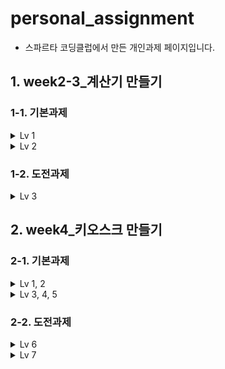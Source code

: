 # personal_assignment
  - 스파르타 코딩클럽에서 만든 개인과제 페이지입니다.

## 1. week2-3_계산기 만들기
### 1-1. 기본과제
<details>
<summary>Lv 1</summary>
  
  ### Lv 1. 클래스 없이 기본적인 연산을 수행할 수 있는 계산기 만들기
- **양의 정수(0 포함)를 입력받기**
- **사칙연산 기호(➕,➖,✖️,➗)를 입력받기**
- **위에서 입력받은 양의 정수 2개와 사칙연산 기호를 사용하여 연산을 진행한 후 결과값을 출력하기**
- **반복문을 사용하되, 반복의 종료를 알려주는 “exit” 문자열을 입력하기 전까지 무한으로 계산을 진행할 수 있도록 소스 코드를 수정하기**

  - 첫번째인지 여부를 확인하는 f변수, 두 정수 one과 two, 그리고 종료의 여부를 확인하는 ex변수를 먼저 선언 및 초기화
  - 무한반복을 위해 while(true)를 사용, 적절한 조건에서 종료하기 위해 while 앞에 A :를 지정
  - 먼저 f값(0으로 초기화된 값)이 1인지 0인지 판단하여 0인 처음엔 else if 문이 실행
양의 정수 두 개를 각각 한 줄로 입력받고 양의 값들이 음수인지 판별
  - 음수라면 잘못 입력되어 프로그램이 종료되고 첫번째가 종료되었다는 의미로 f에 1이 저장
  - 제대로 입력 받았다면 입력반은 정수 값들이 무엇인지 출력되고 연산자를 입력하라는 메시지가 출력   - 연산자 +,-,*,/ 넷 중에 맞는 값이 없다면 잘못 입력되었다는 예외처리 문구가 출력되며 f에 1이 저장
  -  답을 저장할 변수 result도 연산자를 받은 후에 0으로 초기화
  - 연산자가 제대로 작동할 경우 연산된 값은 result에 알맞게 저장되고 one (연산자) two = result 형태로 출력, 마지막 조건문까지 전부 돌아가면 마지막에 또 f에 1이 저장
  - 첫번째 코드가 종료되고 다시 첫번째 줄로 돌아왔을 때 if 문에 f는 1이므로 계산을 더 하겠냐는 문구와 exit를 입력하여 종료가 가능하다는 문구 생성 이 때 마지막 종료 조건에서 ex 값이 스캔되지 않은 상태에서 넘어가서 else가 작동되고 f가 다시 0으로 돌아가면서 1번으로 다시 되돌아가는 문제가 발생
  - 해결 방법은 ex로 nextLine을 스캔받기 전에 tmp 변수를 둬서 한 번 nextLine()을 먼저 구동해서 해결

- **자세한 코드 해설은 [계산기 만들기 (1)](https://velog.io/@wndid2008/TIL%EA%B3%84%EC%82%B0%EA%B8%B0-%EB%A7%8C%EB%93%A4%EA%B8%B0-1)에서도 확인할 수 있습니다.**
</details>

<details>
<summary>Lv 2</summary>  
  
### Lv 2. 클래스를 적용해 기본적인 연산을 수행할 수 있는 계산기 만들기
- **Lv 1에서 구현한 App 클래스의 main 메서드에 Calculator 클래스가 활용될 수 있도록 수정**
- **App 클래스의 main 메서드에서 Calculator 클래스의 연산 결과를 저장하고 있는 컬렉션 필드에 직접 접근하지 못하도록 수정 (캡슐화)**

  - CalculatorApp 에서 Parser 클래스의 메서드(매개변수) 호출
  - Parser에서 매개변수가 특정 패턴에서 벗어난다면 예외문구가 출력되고 아니라면 해당 변수의 자료형과 동일한 자료형으로 Calculator 클래스의 참조형 메서드를 이용하여 해당 값을 삽입
  - Parser 클래스에서 연산자에 따라 다른 결과를 switch case 문으로 작성하는데 이 때 Calculator 클래스의 참조형 메서드를 이용하여 연산자 클래스를 호출
  - 연산자 클래스는 추상화가 되어있는 상태이므로 모두 이름이 동일하지만 오버라이딩 되어 각기 다른 결괏값을 리턴
  - Parser 클래스에서 executeCalculator() 메서드로 Calculator 클래스의 calculate() 메서드를 호출
  - calculate() 메서드에서 추상클래스를 접근시키는데 이 때 setOperation 메서드에서 this.operation = operation; 이라는 구문으로 operation 인스턴스가 접근하는 것이 어떤 연산자 클래스인지 구분이 된 상태이므로 해당 연산자로 값이 계산되어 리턴
  - CalculatorApp 에서 최종 결과 출력

- **자세한 코드 해설은 [계산기 만들기 (2)](https://velog.io/@wndid2008/TIL-%EA%B3%84%EC%82%B0%EA%B8%B0-%EB%A7%8C%EB%93%A4%EA%B8%B0-2-%EC%98%88%EC%99%B8%EC%B2%98%EB%A6%AC-Error)에서도 확인할 수 있습니다.**
</details>

### 1-2. 도전과제
<details>
<summary>Lv 3</summary>  

### 3. Enum, 제네릭, 람다 & 스트림을 이해한 계산기 만들기
- **현재 사칙연산 계산기는 (➕,➖,✖️,➗) 이렇게 총 4가지 연산 타입으로 구성되어 있습니다.**
- **실수, 즉 double 타입의 값을 전달 받아도 연산이 수행하도록 만들기**
- **저장된 연산 결과들 중 Scanner로 입력받은 값보다 큰 결과값 들을 출력**

  - 기존 Queue 기능을 유지하면서 추상클래스를 아예 인터페이스로 변경
  - 제네릭을 사용하여 연산자 클래스에서 개별적으로 형변환 후 사용
  - Parser클래스에서 Enum을 추가하여 스위치문 구성
  - Enum은 연산자 클래스에 대한 생성자로 각각 설정
  - Main에서 Queue에 저장된 값과 현재 입력되어 연산된 값을 비교하는 if-else문을 추가하여 현재 연산된 값보다 큰 값만 출력 

- **자세한 코드 해설은 [계산기 만들기 (3)](https://velog.io/@wndid2008/TIL-%EA%B3%84%EC%82%B0%EA%B8%B0-%EB%A7%8C%EB%93%A4%EA%B8%B0-3)와 [계산기 만들기 (3)-최종](https://velog.io/@wndid2008/TIL-%EA%B3%84%EC%82%B0%EA%B8%B0-%EB%A7%8C%EB%93%A4%EA%B8%B0-3-%EC%B5%9C%EC%A2%85)에서도 확인할 수 있습니다.**

</details>


## 2. week4_키오스크 만들기
### 2-1. 기본과제
<details>
<summary>Lv 1, 2</summary>  
  
### Lv 1. 기본적인 키오스크를 프로그래밍해보자
- **햄버거 메뉴 출력 및 선택하기**
- **`Main`클래스 사용**

### Lv 2. 객체 지향 설계를 적용해 햄버거 메뉴를 클래스로 관리하기
- **`MenuItem` 클래스 생성하기**
- **개별 음식 항목을 관리하는 클래스입니다. 현재는 햄버거만 관리합니다.**
- **List<MenuItem> menuItems = new ArrayList<>(); 사용**
- **반복문을 활용해 `menuItems`를 탐색하면서 하나씩 접근합니다.**

  - Main 클래스에서는 MenuItem 형식의 menuItem1, menuItem2, menuItem3, menuItem4를 만들어서 MenuItem클래스의 생성자로 값을 입력받고 List에 저장
  - MenuItem 클래스에서는 이름, 가격, 설명 필드를 생성한 뒤에 MenuItem 생성자를 만들고 매개변수를 이름, 가격, 설명으로 저장하여 Main에서 선언된 값을 불러옴
  - for문으로 메뉴판을 출력하고 if 문으로 프로그램 종료 여부를 확인
  - 0 이 아니라면 선택한 값에 대한 List 값을 출력하는 데 이 때 출력이 이상하게 나오는 문제 발생
  - 별도로 출력부에 대한 메서드를 print라는 이름으로 생성하여 정수 + 실수 + 정수를 리턴
  - 출력문에서 뒷부분을 .print() 해주어 출력문제 해결

- **1, 2에 대한 자세한 코드 해설은 [키오스크 만들기 (1)](https://velog.io/@wndid2008/TIL%ED%82%A4%EC%98%A4%EC%8A%A4%ED%81%AC-%EB%A7%8C%EB%93%A4%EA%B8%B0-1)에서도 확인할 수 있습니다.**
</details>

<details>
<summary>Lv 3, 4, 5</summary>  

### Lv 3. 객체 지향 설계를 적용해 순서 제어를 클래스로 관리하기
- **`Kiosk` 클래스 생성하기**
- **`main` 함수에서 관리하던 입력과 반복문 로직은 이제 `start` 함수를 만들어 관리합니다.**
- **`List<MenuItem> menuItems` 는 `Kiosk` 클래스 생성자를 통해 값을 할당합니다.**
- **`Kiosk` 객체를 생성하고 사용하는 `main` 함수에서 객체를 생성할 때 값을 넘겨줍니다.**
- **키오스크 프로그램을 시작하는 메서드가 구현되어야 합니다. 메뉴출력, 입력받기, 오류출력, 종료기능 등**

### Lv 4. 객체 지향 설계를 적용해 음식 메뉴와 주문 내역을 클래스 기반으로 관리하기
- **`Menu` 클래스 생성하기**
- **`List<MenuItem>` 은 `Kiosk` 클래스가 관리하기에 적절하지 않으므로 Menu 클래스가 관리하도록 변경합니다.**
- **메뉴 카테고리 이름을 반환하는 메서드가 구현되어야 합니다.**

### Lv 5. 캡슐화 적용하기
- **`MenuItem`, `Menu` 그리고 `Kiosk` 클래스의 필드에 직접 접근하지 못하도록 설정합니다.**
- **Getter와 Setter 메서드를 사용해 데이터를 관리합니다.**

  - 인터페이스나 추상클래스 없이 사용하기에는 오히려 더 복잡하고 값을 누락시키는 원인이 되는 것 같아서 enum(열거형) 삭제
  - select 메서드로 한 번에 원하는 메서드를 실행하도록 switch case 문을 수정
  - addMenuItems 메서드로 가변 매개변수를 할당받아서 값을 MenuItems에 저장
  - 반복문과 getMenuItems를 사용하여 메뉴판 출력
  - 입력값을 받아서 조건문 실행 후 맞는 값 출력
  - 프로그램이 실행되는 동안 예외값이 입력되면 예외처리 문구가 뜨면서 다시 한 번 값을 받게 설정 및 반복 설정
  - 캡슐화의 경우 일부는 미적용된 부분이 있음.
 
- **3, 4, 5에 대한 자세한 코드 해설은 [키오스크 만들기 (2)](https://velog.io/@wndid2008/TIL-%ED%82%A4%EC%98%A4%EC%8A%A4%ED%81%AC-%EB%A7%8C%EB%93%A4%EA%B8%B0-2-%EC%A4%91%EA%B0%84-%ED%95%B4%EA%B2%B0%EA%B3%BC-Error%EC%BD%94%EB%93%9C)와 [키오스크 만들기 (5)](https://velog.io/@wndid2008/TIL-%ED%82%A4%EC%98%A4%EC%8A%A4%ED%81%AC-%EB%A7%8C%EB%93%A4%EA%B8%B0-5-2%EC%B0%A8-Error-fix)에서도 확인할 수 있습니다.**
</details>

### 2-2. 도전과제
<details>
<summary>Lv 6</summary>  

### Lv 6. 장바구니 및 구매하기 기능을 추가하기
- **장바구니 생성 및 관리 기능**
- **장바구니 출력 및 금액 계산**
- **장바구니 담기 기능**
- **주문 기능**

  - 장바구니 값이 있다면 메뉴 표시할 때 장바구니 메뉴도 출력되게 선언
  - 이 때 단순히 장바구니가 null이 아닐 때를 조건문으로 사용했었다가 제대로 인식이 되질 않아서 장바구니 size가 0보다 큰 지 여부를 보는 조건으로 변경하여 문제가 해결됨
  - 값을 입력받은 후에는 장바구니에 추가할 지 여부를 선택하게 하고 값이 추가되면 장바구니에 값이 추가되고, 추가하지 않는다면  추가되지 않고 그냥 다시 메뉴판이 보이게 함
  - 메인 메뉴에서 장바구니 항목 선택 시 저장된 값들이 출력되고 해당 값들의 가격 총합도 출력
  - 주문 확정을 할 것인지 여부는 return을 계속 해서 kiosk 클래스까지 값을 가져와 switch case로 주문이 되었습니다 또는 다시 메뉴판으로 돌아가는 것까지 구현
  - 예외처리나 추상화가 조금 부족한 코드라서 개선이 필요

- **6에 대한 자세한 코드 해설은 [키오스크 만들기 (6)](https://velog.io/@wndid2008/TIL-%ED%82%A4%EC%98%A4%EC%8A%A4%ED%81%AC-%EB%A7%8C%EB%93%A4%EA%B8%B0-6-%EC%9E%A5%EB%B0%94%EA%B5%AC%EB%8B%88-%EA%B8%B0%EB%8A%A5-%EC%B6%94%EA%B0%80)에서도 확인할 수 있습니다.**
</details>

<details>
<summary>Lv 7</summary>  

### Lv 7. Enum, 람다 & 스트림을 활용한 주문 및 장바구니 관리

- **Enum을 활용한 사용자 유형별 할인율 관리하기**
- **사용자 유형의 Enum 정의 및 각 사용자 유형에 따른 할인율 적용 (군인, 학생, 일반인)**
- **람다 & 스트림을 활용한 장바구니 조회 기능**
- **기존에 생성한 Menu의 MenuItem을 조회 할 때 스트림을 사용하여 출력하도록 수정**
- **기존 장바구니에서 특정 메뉴 빼기 기능을 통한 스트림 활용**

  - 사용자 유형에 따라 enum을 작성하여 enum 내에서 할인율 계산 후에 total 값에 적용되게 함
  - 기존 장바구니 조회는 가능하지만 람다와 스트림을 활용하지 못했음
  - 장바구니의 특정 값을 삭제하는 것도 아직 구현하지 못했음 (미완성)
    
- **7에 대한 자세한 코드 해설은 [키오스크 만들기 (7)](https://velog.io/@wndid2008/TIL-%ED%82%A4%EC%98%A4%EC%8A%A4%ED%81%AC-%EB%A7%8C%EB%93%A4%EA%B8%B0-7-%EC%98%A4%EB%8A%98%EB%8F%84-%EB%B9%84%EB%91%98%EA%B8%B0%EB%8A%94-%EB%A8%B8%EB%A6%AC%EB%A1%9C-%EB%8F%8C%EC%95%84%EA%B0%80%EC%9A%94)에서도 확인할 수 있습니다.**
</details>

